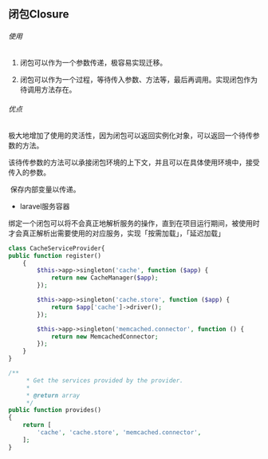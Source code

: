 ## 闭包Closure


###### 使用

1. 闭包可以作为一个参数传递，极容易实现迁移。

2. 闭包可以作为一个过程，等待传入参数、方法等，最后再调用。实现闭包作为待调用方法存在。


###### 优点

​	极大地增加了使用的灵活性，因为闭包可以返回实例化对象，可以返回一个待传参数的方法。

​	该待传参数的方法可以承接闭包环境的上下文，并且可以在具体使用环境中，接受传入的参数。

​	保存内部变量以传递。





- laravel服务容器

​	绑定一个闭包可以将不会真正地解析服务的操作，直到在项目运行期间，被使用时才会真正解析出需要使用的对应服务，实现「按需加载」，「延迟加载」

```php
class CacheServiceProvider{
public function register()
    {
        $this->app->singleton('cache', function ($app) {
            return new CacheManager($app);
        });

        $this->app->singleton('cache.store', function ($app) {
            return $app['cache']->driver();
        });

        $this->app->singleton('memcached.connector', function () {
            return new MemcachedConnector;
        });
    }
}

/**
     * Get the services provided by the provider.
     *
     * @return array
     */
public function provides()
{
    return [
        'cache', 'cache.store', 'memcached.connector',
    ];
}
```





